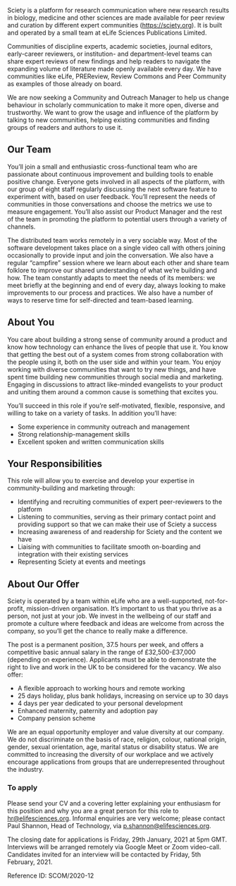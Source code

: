 Sciety is a platform for research communication where new research results in biology, medicine and other sciences are made available for peer review and curation by different expert communities (https://sciety.org). It is built and operated by a small team at eLife Sciences Publications Limited.

Communities of discipline experts, academic societies, journal editors, early-career reviewers, or institution- and department-level teams can share expert reviews of new findings and help readers to navigate the expanding volume of literature made openly available every day. We have communities like eLife, PREReview, Review Commons and Peer Community as examples of those already on board.

We are now seeking a Community and Outreach Manager to help us change behaviour in scholarly communication to make it more open, diverse and trustworthy. We want to grow the usage and influence of the platform by talking to new communities, helping existing communities and finding groups of readers and authors to use it.

## Our Team
You’ll join a small and enthusiastic cross-functional team who are passionate about continuous improvement and building tools to enable positive change. Everyone gets involved in all aspects of the platform, with our group of eight staff regularly discussing the next software feature to experiment with, based on user feedback. You’ll represent the needs of communities in those conversations and choose the metrics we use to measure engagement. You’ll also assist our Product Manager and the rest of the team in promoting the platform to potential users through a variety of channels.

The distributed team works remotely in a very sociable way. Most of the software development takes place on a single video call with others joining occasionally to provide input and join the conversation. We also have a regular “campfire” session where we learn about each other and share team folklore to improve our shared understanding of what we’re building and how. The team constantly adapts to meet the needs of its members: we meet briefly at the beginning and end of every day, always looking to make improvements to our process and practices. We also have a number of ways to reserve time for self-directed and team-based learning.

## About You
You care about building a strong sense of community around a product and know how technology can enhance the lives of people that use it. You know that getting the best out of a system comes from strong collaboration with the people using it, both on the user side and within your team. You enjoy working with diverse communities that want to try new things, and have spent time building new communities through social media and marketing. Engaging in discussions to attract like-minded evangelists to your product and uniting them around a common cause is something that excites you.

You’ll succeed in this role if you’re self-motivated, flexible, responsive, and willing to take on a variety of tasks. In addition you’ll have:
- Some experience in community outreach and management 
- Strong relationship-management skills
- Excellent spoken and written communication skills

## Your Responsibilities
This role will allow you to exercise and develop your expertise in community-building and marketing through:
- Identifying and recruiting communities of expert peer-reviewers to the platform
- Listening to communities, serving as their primary contact point and providing support so that we can make their use of Sciety a success
- Increasing awareness of and readership for Sciety and the content we have
- Liaising with communities to facilitate smooth on-boarding and integration with their existing services 
- Representing Sciety at events and meetings

## About Our Offer
Sciety is operated by a team within eLife who are a well-supported, not-for-profit, mission-driven organisation. It’s important to us that you thrive as a person, not just at your job. We invest in the wellbeing of our staff and promote a culture where feedback and ideas are welcome from across the company, so you’ll get the chance to really make a difference.

The post is a permanent position, 37.5 hours per week, and offers a competitive basic annual salary in the range of £32,500-£37,000 (depending on experience). Applicants must be able to demonstrate the right to live and work in the UK to be considered for the vacancy. We also offer:

- A flexible approach to working hours and remote working
- 25 days holiday, plus bank holidays, increasing on service up to 30 days
- 4 days per year dedicated to your personal development
- Enhanced maternity, paternity and adoption pay
- Company pension scheme

We are an equal opportunity employer and value diversity at our company. We do not discriminate on the basis of race, religion, colour, national origin, gender, sexual orientation, age, marital status or disability status. We are committed to increasing the diversity of our workplace and we actively encourage applications from groups that are underrepresented throughout the industry.

### To apply
Please send your CV and a covering letter explaining your enthusiasm for this position and why you are a great person for this role to hr@elifesciences.org. Informal enquiries are very welcome; please contact Paul Shannon, Head of Technology, via p.shannon@elifesciences.org.

The closing date for applications is Friday, 29th January, 2021 at 5pm GMT. Interviews will be arranged remotely via Google Meet or Zoom video-call. Candidates invited for an interview will be contacted by Friday, 5th February, 2021.

Reference ID: SCOM/2020-12

